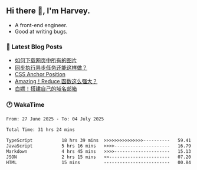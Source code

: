 ## Hi there 👋, I'm Harvey.

- A front-end engineer.
- Good at writing bugs.

### 📖 Latest Blog Posts
<!-- BLOG-POST-LIST:START -->
- [如何下载网页中所有的图片](https://blog.izou.top/posts/download-page-img/)
- [同步执行异步任务还能这样做？](https://blog.izou.top/posts/sync-executed/)
- [CSS Anchor Position](https://blog.izou.top/posts/css-anchor/)
- [Amazing！Reduce 函数这么强大？](https://blog.izou.top/posts/reduce-usage/)
- [白嫖！搭建自己的域名邮箱](https://blog.izou.top/posts/domain-mail/)
<!-- BLOG-POST-LIST:END -->

### 🕐 WakaTime
<!--START_SECTION:waka-->

```txt
From: 27 June 2025 - To: 04 July 2025

Total Time: 31 hrs 24 mins

TypeScript           18 hrs 39 mins  >>>>>>>>>>>>>>>----------   59.41 %
JavaScript           5 hrs 16 mins   >>>>---------------------   16.79 %
Markdown             4 hrs 45 mins   >>>>---------------------   15.13 %
JSON                 2 hrs 15 mins   >>-----------------------   07.20 %
HTML                 15 mins         -------------------------   00.84 %
```

<!--END_SECTION:waka-->
